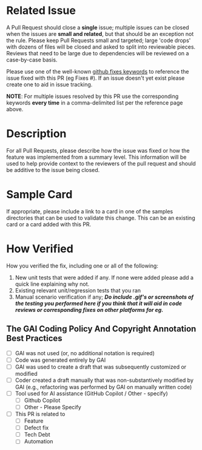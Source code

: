 # Related Issue

A Pull Request should close a **single** issue; multiple issues can be closed when the issues are **small and related**, but that should be an exception not the rule. Please keep Pull Requests small and targeted; large 'code drops' with dozens of files will be closed and asked to split into reviewable pieces. Reviews that need to be large due to dependencies will be
reviewed on a case-by-case basis.

Please use one of the well-known [github fixes keywords](https://help.github.com/en/articles/closing-issues-using-keywords) to reference
the issue fixed with this PR (eg Fixes #<github issue number>). If an issue doesn't yet exist please create one to aid
in issue tracking.

**NOTE**: For multiple issues resolved by this PR use the corresponding keywords **every time** in a comma-delimited list per the reference
page above.

# Description

For all Pull Requests, please describe how the issue was fixed or how the feature was implemented from a summary level. This information will be used to help provide context to the reviewers of the pull request and should be additive to the issue being closed.

# Sample Card

If appropriate, please include a link to a card in one of the samples directories that can be used to validate this change. This can be an existing card or a card added with this PR.

# How Verified

How you verified the fix, including one or all of the following:
1. New unit tests that were added if any. If none were added please add a quick line explaining why not.
2. Existing relevant unit/regression tests that you ran
3. Manual scenario verification if any; ***Do include .gif's or screenshots of the testing you performed here if you think that it
will aid in code reviews or corresponding fixes on other platforms for eg.***

## The GAI Coding Policy And Copyright Annotation Best Practices ##

- [ ] GAI was not used (or, no additional notation is required)
- [ ] Code was generated entirely by GAI
- [ ] GAI was used to create a draft that was subsequently customized or modified
- [ ] Coder created a draft manually that was non-substantively modified by GAI (e.g., refactoring was performed by GAI on manually written code)
- [ ] Tool used for AI assistance (GitHub Copilot / Other - specify)
  - [ ] Github Copilot
  - [ ] Other - Please Specify
- [ ] This PR is related to
  - [ ] Feature
  - [ ] Defect fix
  - [ ] Tech Debt
  - [ ] Automation
